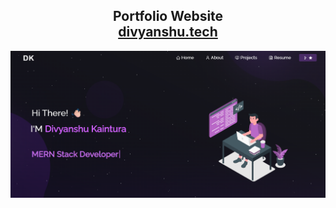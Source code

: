 <h2 align="center">
  Portfolio Website<br/>
  <a href="" target="_blank">divyanshu.tech</a>
</h2>
<div align="center">
  <img alt="Demo" src="./Images/readme-img1.png" />
</div>

<br/>